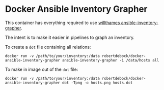 Docker Ansible Inventory Grapher
================================

This container has everything required to use [willthames ansible-inventory-grapher](https://github.com/willthames/ansible-inventory-grapher).

The intent is to make it easier in pipelines to graph an inventory.

To create a `dot` file containing all relations:
```
docker run -v /path/to/your/inventory:/data robertdebock/docker-ansible-inventory-grapher ansible-inventory-grapher -i /data/hosts all
```

To make in image out of the `dot` file:
```
docker run -v /path/to/your/inventory:/data robertdebock/docker-ansible-inventory-grapher dot -Tpng -o hosts.png hosts.dot
```
